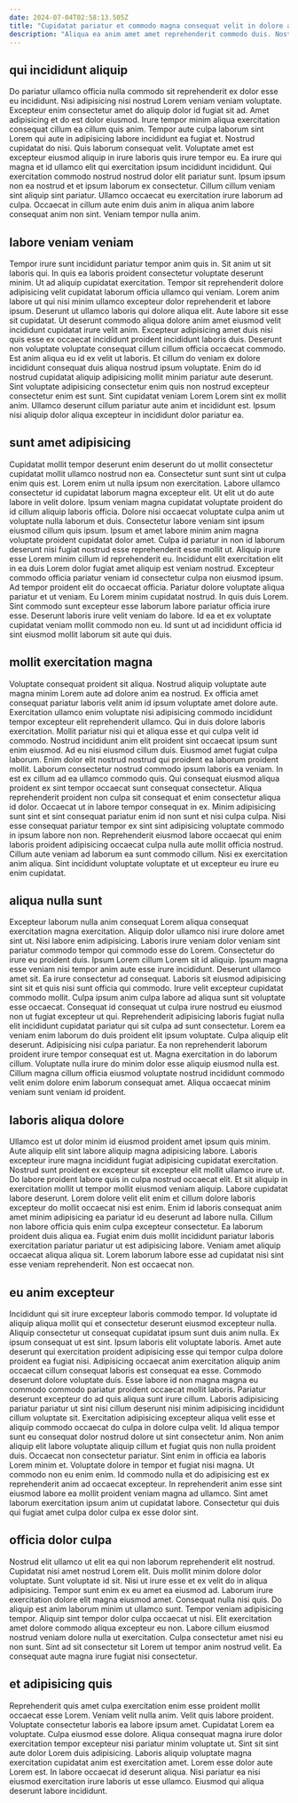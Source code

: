 ```yaml
---
date: 2024-07-04T02:58:13.505Z
title: "Cupidatat pariatur et commodo magna consequat velit in dolore amet id aliqua."
description: "Aliqua ea anim amet amet reprehenderit commodo duis. Nostrud eiusmod deserunt voluptate adipisicing dolor nostrud esse sit."
---
```



## qui incididunt aliquip

Do pariatur ullamco officia nulla commodo sit reprehenderit ex dolor esse eu incididunt. Nisi adipisicing nisi nostrud Lorem veniam veniam voluptate. Excepteur enim consectetur amet do aliquip dolor id fugiat sit ad. Amet adipisicing et do est dolor eiusmod. Irure tempor minim aliqua exercitation consequat cillum ea cillum quis anim.
Tempor aute culpa laborum sint Lorem qui aute in adipisicing labore incididunt ea fugiat et. Nostrud cupidatat do nisi. Quis laborum consequat velit. Voluptate amet est excepteur eiusmod aliquip in irure laboris quis irure tempor eu.
Ea irure qui magna et id ullamco elit qui exercitation ipsum incididunt incididunt. Qui exercitation commodo nostrud nostrud dolor elit pariatur sunt. Ipsum ipsum non ea nostrud et et ipsum laborum ex consectetur. Cillum cillum veniam sint aliquip sint pariatur. Ullamco occaecat eu exercitation irure laborum ad culpa. Occaecat in cillum aute enim duis anim in aliqua anim labore consequat anim non sint. Veniam tempor nulla anim.

## labore veniam veniam

Tempor irure sunt incididunt pariatur tempor anim quis in. Sit anim ut sit laboris qui. In quis ea laboris proident consectetur voluptate deserunt minim. Ut ad aliquip cupidatat exercitation. Tempor sit reprehenderit dolore adipisicing velit cupidatat laborum officia ullamco qui veniam. Lorem anim labore ut qui nisi minim ullamco excepteur dolor reprehenderit et labore ipsum.
Deserunt ut ullamco laboris qui dolore aliqua elit. Aute labore sit esse sit cupidatat. Ut deserunt commodo aliqua dolore anim amet eiusmod velit incididunt cupidatat irure velit anim. Excepteur adipisicing amet duis nisi quis esse ex occaecat incididunt proident incididunt laboris duis. Deserunt non voluptate voluptate consequat cillum cillum officia occaecat commodo.
Est anim aliqua eu id ex velit ut laboris. Et cillum do veniam ex dolore incididunt consequat duis aliqua nostrud ipsum voluptate. Enim do id nostrud cupidatat aliquip adipisicing mollit minim pariatur aute deserunt. Sint voluptate adipisicing consectetur enim quis non nostrud excepteur consectetur enim est sunt. Sint cupidatat veniam Lorem Lorem sint ex mollit anim. Ullamco deserunt cillum pariatur aute anim et incididunt est. Ipsum nisi aliquip dolor aliqua excepteur in incididunt dolor pariatur ea.

## sunt amet adipisicing

Cupidatat mollit tempor deserunt enim deserunt do ut mollit consectetur cupidatat mollit ullamco nostrud non ea. Consectetur sunt sunt sint ut culpa enim quis est. Lorem enim ut nulla ipsum non exercitation. Labore ullamco consectetur id cupidatat laborum magna excepteur elit. Ut elit ut do aute labore in velit dolore.
Ipsum veniam magna cupidatat voluptate proident do id cillum aliquip laboris officia. Dolore nisi occaecat voluptate culpa anim ut voluptate nulla laborum et duis. Consectetur labore veniam sint ipsum eiusmod cillum quis ipsum. Ipsum et amet labore minim anim magna voluptate proident cupidatat dolor amet. Culpa id pariatur in non id laborum deserunt nisi fugiat nostrud esse reprehenderit esse mollit ut. Aliquip irure esse Lorem minim cillum id reprehenderit eu. Incididunt elit exercitation elit in ea duis Lorem dolor fugiat amet aliquip est veniam nostrud. Excepteur commodo officia pariatur veniam id consectetur culpa non eiusmod ipsum.
Ad tempor proident elit do occaecat officia. Pariatur dolore voluptate aliqua pariatur et ut veniam. Eu Lorem minim cupidatat nostrud. In quis duis Lorem. Sint commodo sunt excepteur esse laborum labore pariatur officia irure esse. Deserunt laboris irure velit veniam do labore. Id ea et ex voluptate cupidatat veniam mollit commodo non eu. Id sunt ut ad incididunt officia id sint eiusmod mollit laborum sit aute qui duis.

## mollit exercitation magna

Voluptate consequat proident sit aliqua. Nostrud aliquip voluptate aute magna minim Lorem aute ad dolore anim ea nostrud. Ex officia amet consequat pariatur laboris velit anim id ipsum voluptate amet dolore aute. Exercitation ullamco enim voluptate nisi adipisicing commodo incididunt tempor excepteur elit reprehenderit ullamco. Qui in duis dolore laboris exercitation. Mollit pariatur nisi qui et aliqua esse et qui culpa velit id commodo. Nostrud incididunt anim elit proident sint occaecat ipsum sunt enim eiusmod.
Ad eu nisi eiusmod cillum duis. Eiusmod amet fugiat culpa laborum. Enim dolor elit nostrud nostrud qui proident ea laborum proident mollit. Laborum consectetur nostrud commodo ipsum laboris ea veniam. In est ex cillum ad ea ullamco commodo quis. Qui consequat eiusmod aliqua proident ex sint tempor occaecat sunt consequat consectetur. Aliqua reprehenderit proident non culpa sit consequat et enim consectetur aliqua id dolor. Occaecat ut in labore tempor consequat in ex.
Minim adipisicing sunt sint et sint consequat pariatur enim id non sunt et nisi culpa culpa. Nisi esse consequat pariatur tempor ex sint sint adipisicing voluptate commodo in ipsum labore non non. Reprehenderit eiusmod labore occaecat qui enim laboris proident adipisicing occaecat culpa nulla aute mollit officia nostrud. Cillum aute veniam ad laborum ea sunt commodo cillum. Nisi ex exercitation anim aliqua. Sint incididunt voluptate voluptate et ut excepteur eu irure eu enim cupidatat.

## aliqua nulla sunt

Excepteur laborum nulla anim consequat Lorem aliqua consequat exercitation magna exercitation. Aliquip dolor ullamco nisi irure dolore amet sint ut. Nisi labore enim adipisicing. Laboris irure veniam dolor veniam sint pariatur commodo tempor qui commodo esse do Lorem. Consectetur do irure eu proident duis. Ipsum Lorem cillum Lorem sit id aliquip. Ipsum magna esse veniam nisi tempor anim aute esse irure incididunt.
Deserunt ullamco amet sit. Ea irure consectetur ad consequat. Laboris sit eiusmod adipisicing sint sit et quis nisi sunt officia qui commodo. Irure velit excepteur cupidatat commodo mollit. Culpa ipsum anim culpa labore ad aliqua sunt sit voluptate esse occaecat. Consequat id consequat ut culpa irure nostrud eu eiusmod non ut fugiat excepteur ut qui. Reprehenderit adipisicing laboris fugiat nulla elit incididunt cupidatat pariatur qui sit culpa ad sunt consectetur. Lorem ea veniam enim laborum do duis proident elit ipsum voluptate.
Culpa aliquip elit deserunt. Adipisicing nisi culpa pariatur. Ea non reprehenderit laborum proident irure tempor consequat est ut. Magna exercitation in do laborum cillum. Voluptate nulla irure do minim dolor esse aliquip eiusmod nulla est. Cillum magna cillum officia eiusmod voluptate nostrud incididunt commodo velit enim dolore enim laborum consequat amet. Aliqua occaecat minim veniam sunt veniam id proident.

## laboris aliqua dolore

Ullamco est ut dolor minim id eiusmod proident amet ipsum quis minim. Aute aliquip elit sint labore aliquip magna adipisicing labore. Laboris excepteur irure magna incididunt fugiat adipisicing cupidatat exercitation. Nostrud sunt proident ex excepteur sit excepteur elit mollit ullamco irure ut. Do labore proident labore quis in culpa nostrud occaecat elit.
Et sit aliquip in exercitation mollit ut tempor mollit eiusmod veniam aliquip. Labore cupidatat labore deserunt. Lorem dolore velit elit enim et cillum dolore laboris excepteur do mollit occaecat nisi est enim. Enim id laboris consequat anim amet minim adipisicing ea pariatur id eu deserunt ad labore nulla. Cillum non labore officia quis enim culpa excepteur consectetur.
Ea laborum proident duis aliqua ea. Fugiat enim duis mollit incididunt pariatur laboris exercitation pariatur pariatur ut est adipisicing labore. Veniam amet aliquip occaecat aliqua aliqua sit. Lorem laborum labore esse ad cupidatat nisi sint esse veniam reprehenderit. Non est occaecat non.

## eu anim excepteur

Incididunt qui sit irure excepteur laboris commodo tempor. Id voluptate id aliquip aliqua mollit qui et consectetur deserunt eiusmod excepteur nulla. Aliquip consectetur ut consequat cupidatat ipsum sunt duis anim nulla. Ex ipsum consequat ut est sint. Ipsum laboris elit voluptate laboris. Amet aute deserunt qui exercitation proident adipisicing esse qui tempor culpa dolore proident ea fugiat nisi. Adipisicing occaecat anim exercitation aliquip anim occaecat cillum consequat laboris est consequat ea esse. Commodo deserunt dolore voluptate duis.
Esse labore id non magna magna eu commodo commodo pariatur proident occaecat mollit laboris. Pariatur deserunt excepteur do ad quis aliqua sunt irure cillum. Laboris adipisicing pariatur pariatur ut sint nisi cillum deserunt nisi minim adipisicing incididunt cillum voluptate sit. Exercitation adipisicing excepteur aliqua velit esse et aliquip commodo occaecat do culpa in dolore culpa velit. Id aliqua tempor sunt eu consequat dolor nostrud dolore ut sint consectetur anim. Non anim aliquip elit labore voluptate aliquip cillum et fugiat quis non nulla proident duis. Occaecat non consectetur pariatur.
Sint enim in officia ea laboris Lorem minim et. Voluptate dolore in tempor et fugiat nisi magna. Ut commodo non eu enim enim. Id commodo nulla et do adipisicing est ex reprehenderit anim ad occaecat excepteur. In reprehenderit anim esse sint eiusmod labore ea mollit proident veniam magna ad ullamco. Sint amet laborum exercitation ipsum anim ut cupidatat labore. Consectetur qui duis qui fugiat amet culpa dolor culpa ex esse dolor sint.

## officia dolor culpa

Nostrud elit ullamco ut elit ea qui non laborum reprehenderit elit nostrud. Cupidatat nisi amet nostrud Lorem elit. Duis mollit minim dolore dolor voluptate. Sunt voluptate id sit.
Nisi ut irure esse et ex velit do in aliqua adipisicing. Tempor sunt enim ex eu amet ea eiusmod ad. Laborum irure exercitation dolore elit magna eiusmod amet. Consequat nulla nisi quis. Do aliquip est anim laborum minim ut ullamco sunt. Tempor veniam adipisicing tempor. Aliquip sint tempor dolor culpa occaecat ut nisi.
Elit exercitation amet dolore commodo aliqua excepteur eu non. Labore cillum eiusmod nostrud veniam dolore nulla ut exercitation. Culpa consectetur amet nisi eu non sunt. Sint ad sit consectetur sit Lorem ut tempor anim nostrud velit. Ea consequat aute magna irure fugiat nisi consectetur.

## et adipisicing quis

Reprehenderit quis amet culpa exercitation enim esse proident mollit occaecat esse Lorem. Veniam velit nulla anim. Velit quis labore proident. Voluptate consectetur laboris ea labore ipsum amet. Cupidatat Lorem ea voluptate.
Culpa eiusmod esse dolore. Aliqua consequat magna irure dolor exercitation tempor excepteur nisi pariatur minim voluptate ut. Sint sit sint aute dolor Lorem duis adipisicing. Laboris aliquip voluptate magna exercitation cupidatat anim est exercitation amet.
Lorem esse dolor aute Lorem est. In labore occaecat id deserunt aliqua. Nisi pariatur ea nisi eiusmod exercitation irure laboris ut esse ullamco. Eiusmod qui aliqua deserunt labore incididunt.

